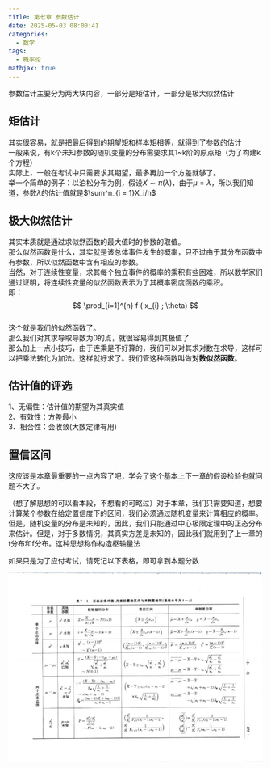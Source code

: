 ```yaml
---
title: 第七章 参数估计
date: 2025-05-03 08:00:41
categories:
  - 数学
tags:
  - 概率论
mathjax: true
---
```


参数估计主要分为两大块内容，一部分是矩估计，一部分是极大似然估计  

## 矩估计  
其实很容易，就是把最后得到的期望矩和样本矩相等，就得到了参数的估计  
一般来说，有k个未知参数的随机变量的分布需要求其1~k阶的原点矩（为了构建k个方程）  
实际上，一般在考试中只需要求其期望，最多再加一个方差就够了。  
举一个简单的例子：以泊松分布为例，假设$X\sim \pi({\lambda})$，由于$\mu = \lambda$，所以我们知道，参数$\lambda$的估计值就是$\sum^n_{i = 1}X_i/n$  

## 极大似然估计  
其实本质就是通过求似然函数的最大值时的参数的取值。  
那么似然函数是什么，其实就是该总体事件发生的概率，只不过由于其分布函数中有参数，所以似然函数中含有相应的参数。  
当然，对于连续性变量，求其每个独立事件的概率的乘积有些困难，所以数学家们通过证明，将连续性变量的似然函数表示为了其概率密度函数的乘积。  
即：  
$$  
\prod_{i=1}^{n} f ( x_{i} ; \theta)  
$$  
这个就是我们的似然函数了。  
那么我们对其求导取导数为0的点，就很容易得到其极值了  
那么加上一点小技巧，由于连乘是不好算的，我们可以对其求对数在求导，这样可以把乘法转化为加法。这样就好求了。我们管这种函数叫做**对数似然函数**。  

## 估计值的评选  

1、无偏性：估计值的期望为其真实值  
2、有效性：方差最小  
3、相合性：会收敛(大数定律有用)  

## 置信区间  
这应该是本章最重要的一点内容了吧，学会了这个基本上下一章的假设检验也就问题不大了。  

（想了解思想的可以看本段，不想看的可略过）对于本章，我们只需要知道，想要计算某个参数在给定置信度下的区间，我们必须通过随机变量来计算相应的概率。但是，随机变量的分布是未知的，因此，我们只能通过中心极限定理中的正态分布来估计。但是，对于多数情况，其真实方差是未知的，因此我们就用到了上一章的t分布和f分布。这种思想称作构造枢轴量法  

如果只是为了应付考试，请死记以下表格，即可拿到本题分数  

![图片描述](/IMG/%E5%9B%BE%E7%89%87.png)  